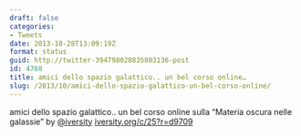 ```yaml
---
draft: false
categories:
- Tweets
date: 2013-10-28T13:09:19Z
format: status
guid: http://twitter-394798028835803136-post
id: 4768
title: amici dello spazio galattico.. un bel corso online…
slug: /2013/10/amici-dello-spazio-galattico-un-bel-corso-online/
---
```


amici dello spazio galattico.. un bel corso online sulla “Materia oscura nelle galassie” by [@iversity](http://twitter.com/iversity) [iversity.org/c/25?r=d9709](https://iversity.org/c/25?r=d9709)